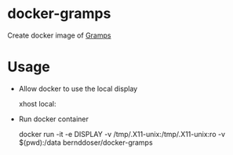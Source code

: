 # docker-gramps

Create docker image of [Gramps](https://gramps-project.org/)

# Usage

* Allow docker to use the local display

  xhost local:

* Run docker container

  docker run -it -e DISPLAY -v /tmp/.X11-unix:/tmp/.X11-unix:ro -v $(pwd):/data bernddoser/docker-gramps
